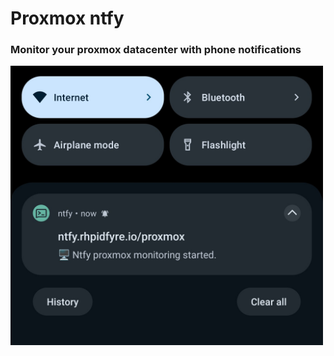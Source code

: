 # Proxmox ntfy
### Monitor your proxmox datacenter with phone notifications
<img src="docs/IMG_20250609_174259.jpg" width="500"/>